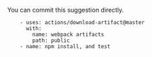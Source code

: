 You can commit this suggestion directly.

```suggestion
    - uses: actions/download-artifact@master
      with:
        name: webpack artifacts
        path: public
    - name: npm install, and test
```